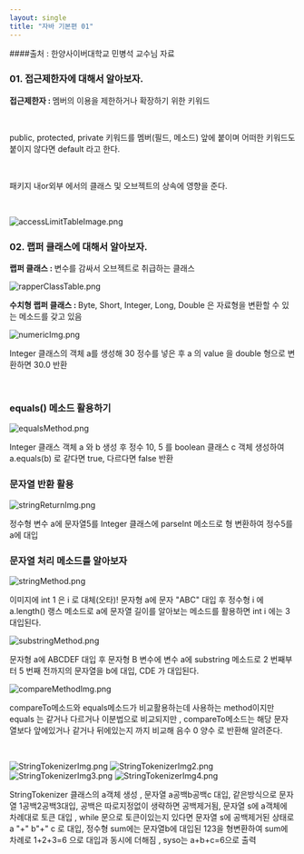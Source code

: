 ```yaml
---
layout: single
title: "자바 기본편 01"
---
```

####출처 : 한양사이버대학교 민병석 교수님 자료
### 01. 접근제한자에 대해서 알아보자.
<p><strong>접근제한자 : </strong>멤버의 이용을 제한하거나 확장하기 위한 키워드</p>
<br>
<p>public, protected, private 키워드를 멤버(필드, 메소드) 앞에 붙이며 어떠한 키워드도 붙이지 않다면 default 라고 한다.</p>
<br>
<p>패키지 내or외부 에서의 클래스 및 오브젝트의 상속에 영향을 준다.</p>
<br>

![accessLimitTableImage.png](../img/accessLimitTableImage.png)
<br>

### 02. 랩퍼 클래스에 대해서 알아보자.
<p><strong>랩퍼 클래스 : </strong>변수를 감싸서 오브젝트로 취급하는 클래스</p>

![rapperClassTable.png](../img/rapperClassTable.png)
<br>
<p><strong>수치형 랩퍼 클래스 : </strong>Byte, Short, Integer, Long, Double 은 자료형을 변환할 수 있는 메소드를 갖고 있음</p>

![numericImg.png](../img/numericImg.png)

<p>Integer 클래스의 객체 a를 생성해 30 정수를 넣은 후 a 의 value 을 double 형으로 변환하면 30.0 반환</p>
<br>

### equals() 메소드 활용하기
![equalsMethod.png](../img/equalsMethod.png)

<p>Integer 클래스 객체 a 와 b 생성 후 정수 10, 5 를 boolean 클래스 c 객체 생성하여 a.equals(b) 로 같다면 true, 다르다면 false 반환</p>

### 문자열 반환 활용
![stringReturnImg.png](../img/stringReturnImg.png)
<p>정수형 변수 a에 문자열5를 Integer 클래스에 parseInt 메소드로 형 변환하여 정수5를 a에 대입</p>

### 문자열 처리 메소드를 알아보자
![stringMethod.png](../img/stringMethod.png)

<p>이미지에 int 1 은 i 로 대체(오타)! 문자형 a에 문자 "ABC" 대입 후 정수형 i 에 a.length() 랭스 메소드로 a에 문자열 길이를 알아보는 메소드를 활용하면 int i 에는 3 대입된다.</p>

![substringMethod.png](../img/substringMethod.png)
<p>문자형 a에 ABCDEF 대입 후 문자형 B 변수에 변수 a에 substring 메소드로 2 번째부터  5 번째 전까지의 문자열을 b에 대입, CDE 가 대입된다.</p>

![compareMethodImg.png](../img/compareMethodImg.png)
<p>compareTo메소드와 equals메소드가 비교활용하는데 사용하는 method이지만 equals 는 같거나 다르거나 이분법으로 비교되지만 , compareTo메소드는 해당 문자열보다 앞에있거나 같거나 뒤에있는지 까지 비교해 음수 0 양수 로 반환해 알려준다.</p>
<br>

![StringTokenizerImg.png](../img/StringTokenizerImg.png)
![StringTokenizerImg2.png](../img/StringTokenizerImg2.png)
![StringTokenizerImg3.png](../img/StringTokenizerImg3.png)
![StringTokenizerImg4.png](../img/StringTokenizerImg4.png)
<p>StringTokenizer 클래스의 a객체 생성 , 문자열 a공백b공백c 대입, 같은방식으로 문자열 1공백2공백3대입, 공백은 따로지정없이 생략하면 공백제거됨, 문자열 s에 a객체에 차례대로 토큰 대입 , while 문으로 토큰이있는지 있다면 문자열 s에 공백제거된 상태로 a "+" b"+" c 로 대입, 정수형 sum에는 문자열b에 대입된 123을 형변환하여 sum에 차례로 1+2+3=6 으로 대입과 동시에 더해짐 , syso는 a+b+c=6으로 출력</p>




